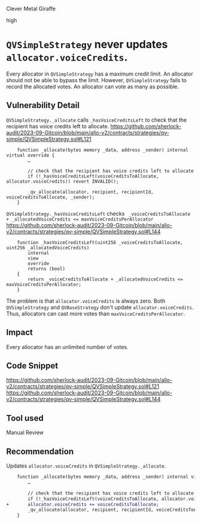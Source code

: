 Clever Metal Giraffe

high

# `QVSimpleStrategy` never updates `allocator.voiceCredits`.

Every allocator in `QVSimpleStrategy` has a maximum credit limit. An allocator should not be able to bypass the limit. However, `QVSimpleStrategy` fails to record the allocated votes. An allocator can vote as many as possible.

## Vulnerability Detail

`QVSimpleStrategy._allocate` calls `_hasVoiceCreditsLeft` to check that the recipient has voice credits left to allocate.
https://github.com/sherlock-audit/2023-09-Gitcoin/blob/main/allo-v2/contracts/strategies/qv-simple/QVSimpleStrategy.sol#L121
```solidity
    function _allocate(bytes memory _data, address _sender) internal virtual override {
        …

        // check that the recipient has voice credits left to allocate
        if (!_hasVoiceCreditsLeft(voiceCreditsToAllocate, allocator.voiceCredits)) revert INVALID();

        _qv_allocate(allocator, recipient, recipientId, voiceCreditsToAllocate, _sender);
    }
```

`QVSimpleStrategy._hasVoiceCreditsLeft` checks ` _voiceCreditsToAllocate + _allocatedVoiceCredits <= maxVoiceCreditsPerAllocator`
https://github.com/sherlock-audit/2023-09-Gitcoin/blob/main/allo-v2/contracts/strategies/qv-simple/QVSimpleStrategy.sol#L144
```solidity
    function _hasVoiceCreditsLeft(uint256 _voiceCreditsToAllocate, uint256 _allocatedVoiceCredits)
        internal
        view
        override
        returns (bool)
    {
        return _voiceCreditsToAllocate + _allocatedVoiceCredits <= maxVoiceCreditsPerAllocator;
    }
```

The problem is that `allocator.voiceCredits` is always zero. Both `QVSimpleStrategy` and `QVBaseStrategy` don't update `allocator.voiceCredits`. Thus, allocators can cast more votes than `maxVoiceCreditsPerAllocator`.

## Impact

Every allocator has an unlimited number of votes.

## Code Snippet

https://github.com/sherlock-audit/2023-09-Gitcoin/blob/main/allo-v2/contracts/strategies/qv-simple/QVSimpleStrategy.sol#L121
https://github.com/sherlock-audit/2023-09-Gitcoin/blob/main/allo-v2/contracts/strategies/qv-simple/QVSimpleStrategy.sol#L144


## Tool used

Manual Review

## Recommendation

Updates `allocator.voiceCredits` in  `QVSimpleStrategy._allocate`.

```diff
    function _allocate(bytes memory _data, address _sender) internal virtual override {
        …

        // check that the recipient has voice credits left to allocate
        if (!_hasVoiceCreditsLeft(voiceCreditsToAllocate, allocator.voiceCredits)) revert INVALID();
+       allocator.voiceCredits += voiceCreditsToAllocate;
        _qv_allocate(allocator, recipient, recipientId, voiceCreditsToAllocate, _sender);
    }
```